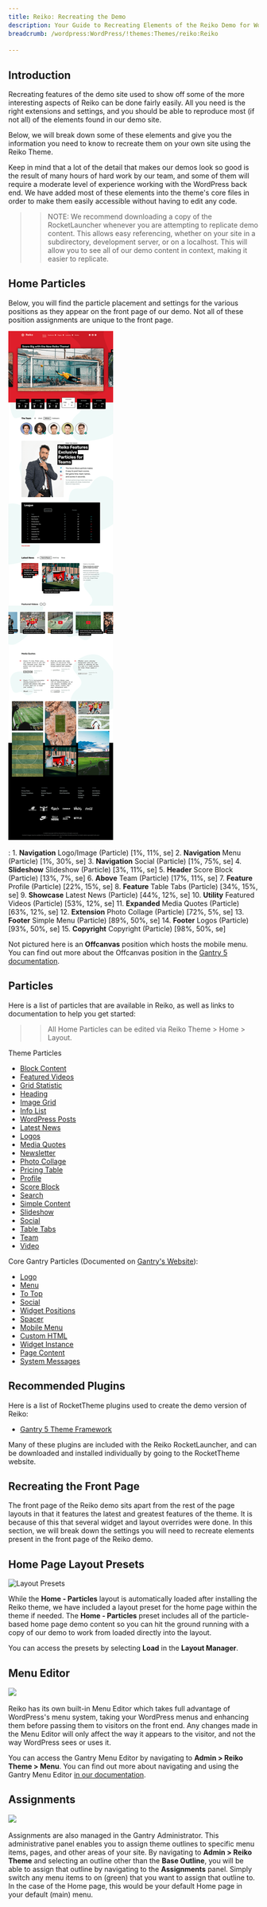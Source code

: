 ```yaml
---
title: Reiko: Recreating the Demo
description: Your Guide to Recreating Elements of the Reiko Demo for WordPress
breadcrumb: /wordpress:WordPress/!themes:Themes/reiko:Reiko

---
```


Introduction
-----

Recreating features of the demo site used to show off some of the more interesting aspects of Reiko can be done fairly easily. All you need is the right extensions and settings, and you should be able to reproduce most (if not all) of the elements found in our demo site.

Below, we will break down some of these elements and give you the information you need to know to recreate them on your own site using the Reiko Theme.

Keep in mind that a lot of the detail that makes our demos look so good is the result of many hours of hard work by our team, and some of them will require a moderate level of experience working with the WordPress back end. We have added most of these elements into the theme's core files in order to make them easily accessible without having to edit any code.

>> NOTE: We recommend downloading a copy of the RocketLauncher whenever you are attempting to replicate demo content. This allows easy referencing, whether on your site in a subdirectory, development server, or on a localhost. This will allow you to see all of our demo content in context, making it easier to replicate.

Home Particles
-----

Below, you will find the particle placement and settings for the various positions as they appear on the front page of our demo. Not all of these position assignments are unique to the front page.

![](assets/reiko2.png)

:   1. **Navigation** Logo/Image (Particle) [1%, 11%, se]
    2. **Navigation** Menu (Particle) [1%, 30%, se]
    3. **Navigation** Social (Particle) [1%, 75%, se]
    4. **Slideshow** Slideshow (Particle) [3%, 11%, se]
    5. **Header** Score Block (Particle) [13%, 7%, se]
    6. **Above** Team (Particle) [17%, 11%, se]
    7. **Feature** Profile (Particle) [22%, 15%, se]
    8. **Feature** Table Tabs (Particle) [34%, 15%, se]
    9. **Showcase** Latest News (Particle) [44%, 12%, se]
    10. **Utility** Featured Videos (Particle) [53%, 12%, se]
    11. **Expanded** Media Quotes (Particle) [63%, 12%, se]
    12. **Extension** Photo Collage (Particle) [72%, 5%, se]
    13. **Footer** Simple Menu (Particle) [89%, 50%, se]
    14. **Footer** Logos (Particle) [93%, 50%, se]
    15. **Copyright** Copyright (Particle) [98%, 50%, se]

Not pictured here is an **Offcanvas** position which hosts the mobile menu. You can find out more about the Offcanvas position in the [Gantry 5 documentation](http://docs.gantry.org/gantry5/configure/layout-manager#offcanvas-section).


Particles
-----

Here is a list of particles that are available in Reiko, as well as links to documentation to help you get started:

>> All Home Particles can be edited via Reiko Theme > Home > Layout.

Theme Particles

+ [Block Content](particle_block.md)
+ [Featured Videos](particle_featuredvideos.md)
+ [Grid Statistic](particle_grid.md)
+ [Heading](particle_heading.md)
+ [Image Grid](particle_image.md)
+ [Info List](particle_info.md)
+ [WordPress Posts](particle_wordpress.md)
+ [Latest News](particle_latestnews.md)
+ [Logos](particle_logos.md)
+ [Media Quotes](particle_mediaquotes.md)
+ [Newsletter](particle_newsletter.md)
+ [Photo Collage](particle_photocollage.md)
+ [Pricing Table](particle_pricing.md)
+ [Profile](particle_profile.md)
+ [Score Block](particle_scoreblock.md)
+ [Search](particle_search.md)
+ [Simple Content](particle_simple.md)
+ [Slideshow](particle_slideshow.md)
+ [Social](particle_social.md)
+ [Table Tabs](particle_tabletabs.md)
+ [Team](particle_team.md)
+ [Video](particle_video.md)

Core Gantry Particles (Documented on [Gantry's Website](http://gantry.org)):

* [Logo](http://docs.gantry.org/gantry5/particles/logo)
* [Menu](http://docs.gantry.org/gantry5/particles/menu-control)
* [To Top](http://docs.gantry.org/gantry5/particles/to-top)
* [Social](http://docs.gantry.org/gantry5/particles/social)
* [Widget Positions](http://docs.gantry.org/gantry5/particles/position)
* [Spacer](http://docs.gantry.org/gantry5/particles/spacer)
* [Mobile Menu](http://docs.gantry.org/gantry5/particles/mobile-menu)
* [Custom HTML](http://docs.gantry.org/gantry5/particles/custom-html)
* [Widget Instance](http://docs.gantry.org/gantry5/particles/module-instance)
* [Page Content](http://docs.gantry.org/gantry5/particles/page-content)
* [System Messages](http://docs.gantry.org/gantry5/particles/system-messages)

Recommended Plugins
-----

Here is a list of RocketTheme plugins used to create the demo version of Reiko:

* [Gantry 5 Theme Framework](http://gantry.org/)

Many of these plugins are included with the Reiko RocketLauncher, and can be downloaded and installed individually by going to the RocketTheme website.

Recreating the Front Page
-----

The front page of the Reiko demo sits apart from the rest of the page layouts in that it features the latest and greatest features of the theme. It is because of this that several widget and layout overrides were done. In this section, we will break down the settings you will need to recreate elements present in the front page of the Reiko demo.

Home Page Layout Presets
-----

![Layout Presets](assets/layout_presets.jpeg)

While the **Home - Particles** layout is automatically loaded after installing the Reiko theme, we have included a layout preset for the home page within the theme if needed. The **Home - Particles** preset includes all of the particle-based home page demo content so you can hit the ground running with a copy of our demo to work from loaded directly into the layout.

You can access the presets by selecting **Load** in the **Layout Manager**.

Menu Editor
-----

![](assets/menu_1.png)


Reiko has its own built-in Menu Editor which takes full advantage of WordPress's menu system, taking your WordPress menus and enhancing them before passing them to visitors on the front end. Any changes made in the Menu Editor will only affect the way it appears to the visitor, and not the way WordPress sees or uses it.

You can access the Gantry Menu Editor by navigating to **Admin > Reiko Theme > Menu**. You can find out more about navigating and using the Gantry Menu Editor [in our documentation](http://docs.gantry.org/gantry5/configure/menu-editor).

Assignments
-----

![](assets/assignments_1.png)

Assignments are also managed in the Gantry Administrator. This administrative panel enables you to assign theme outlines to specific menu items, pages, and other areas of your site. By navigating to **Admin > Reiko Theme** and selecting an outline other than the **Base Outline**, you will be able to assign that outline by navigating to the **Assignments** panel. Simply switch any menu items to on (green) that you want to assign that outline to. In the case of the Home page, this would be your default Home page in your default (main) menu.
